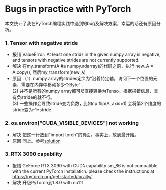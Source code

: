 # Bugs in practice with PyTorch

本文统计了我在PyTorch编程实践中遇到的bug及解决方案，幸运的话还有原因分析。

### 1. Tensor with negative stride

* 报错 ValueError: At least one stride in the given numpy array is negative, and tensors with negative strides are not currently supported.
* 解决 在my_transform(A #a numpy.ndarray)的代码之前，执行 new_A = A.copy(), 然后my_transform(new_A)
* 原因 （1）numpy array的strides定义为“沿着特定轴，访问下一个位置的元素，需要在内存中移动多少个Byte”  .  
      (2) 并不是所有的numpy array都可以直接转换为Tenso。根据报错信息，具有负stride的就不行。    
      (3) 一些操作会导致stride变为负数，比如np.flip(A, axis=1) 会将第2个维度的stride变为-1*stride.  

### 2. os.environ["CUDA_VISIBLE_DEVICES"] not working  

* 解决 把这一行放到"import torch"的前面。事实上，放到最开始。  
* 原因 同上。参考[solution](https://github.com/pytorch/pytorch/issues/9158)

### 3. RTX 3090 capability

* 报错 GeForce RTX 3090 with CUDA capability sm_86 is not compatible with the current PyTorch installation. please check the instructions at https://pytorch.org/get-started/locally/
* 解决 升级PyTorch到1.8.0 with cu111
